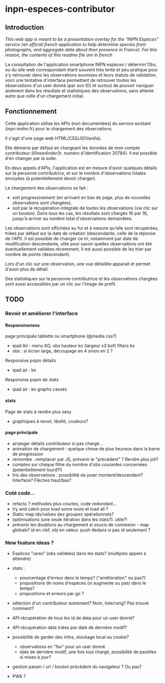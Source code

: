 # inpn-especes-contributor

## Introduction

_This web app is meant to be a presentation overlay for the "INPN Espèces" service (an official french application to help determine species from photographs, and aggregate data about their presence in France). For this reason, the contents of this readme file are in french_

La consultation de l'application smartphone INPN espèces / détermin'Obs, ou du site web correspondant étant souvent très lente et peu pratique pour s'y retrouver dans les observations soumises et leurs statuts de validation, voici une tentative d'interface permettant de retrouver toutes les observations d'un user donné (par son ID) et surtout de pouvoir naviguer aisément dans les résultats et statistiques des observations, sans attente autre que celle d'un chargement initial.

## Fonctionnement

Cette application utilise les APIs (non documentées) du service existant (inpn.mnhn.fr) pour le chargement des observations.

Il s'agit d'une page web HTML/CSS/JS(Vanilla).

Elle démarre par défaut en chargeant les données de mon compte contributeur (_l0new4nder3r_, numéro d'identification 20784). Il est possible d'en changer par la suite.

En deux appels d'APIs, l'application est en mesure d'avoir quelques détails sur la personne contributrice, et sur le nombre d'observations totales envoyées (à potentiellement devoir charger).

Le chargement des observations se fait :
- soit progressivement (en arrivant en bas de page, plus de nouvelles observations sont chargées),
- soit par la récupération intégrale de toutes les observations (via clic sur un bouton).
Dans tous les cas, les résultats sont chargés 16 par 16, jusqu'à arriver au nombre total d'observations demandées.

Les observations sont affichées au fur et à mesure qu'elle sont récupérées, triées par défaut sur la date de création (descendante, celle de la réponse de l'API). Il est possible de changer ce tri, notamment par date de modification descendante, utile pour savoir quelles observations ont été éventuellement validées récemment. Il est aussi possible de les trier par nombre de points (descendant).

Lors d'un clic sur une observation, une vue détaillée apparait et permet d'avoir plus de détail.

Des statistiques sur la personne contributrice et les observations chargées sont aussi accessibles par un clic sur l'image de profil.

## TODO

### Revoir et améliorer l'interface

#### Responsiveness

page principale tablette ou smartphone (@media css?)
- ipad Air : menu KO, obs hauteur ko (largeur x3 bof) filters ko
- obs : si écran large, découpage en 4 sinon en 2 ?

Responsive popin détails
- ipad air : ko

Responsive popin de stats
- ipad air : ko graphs cassés

#### stats

Page de stats à rendre plus sexy
- graphiques à revoir, libellé, couleurs?

#### page principale
- arranger détails contributeur si pas chargé...
- animation de chargement : quelque chose de plus heureux dans la barre de progression
- remontée : remplacer par JS, prévenir le "précédent" ? Rendre plus joli?
- comptes sur chaque filtre du nombre d'obs courantes concernées (potentiellement lourd?!)
- tris des observations : possibilité de jouer montant/descendant? Interface? Flèches haut/bas?

### Coté code...
- refacto ? méthodes plus courtes, code redondant...
- try and catch pour load some more et load all ?
- Static map ids/values des groupes opérationnels?
- optimisations (une seule itération dans les stats?). utile?!
- prévenir les doublons au chargement si soucis de connexion - map globale? id en clef, obj en valeur. push dedans si pas id seulement ?

### New feature ideas ?
- Espèces "rares" (obs validées) dans les stats? (multiples appels à attendre)
- stats :
  - pourcentage d'erreur dans le temps? ("amélioration" ou pas?)
  - propositions de noms d'espèces (si augmente ou pas) dans le temps?
  - propositions et erreurs par go ?

- sélection d'un contributeur autrement? Nom, liste/rang? Pas trouvé comment?

- API récupération de tous les id de data pour un user donné?
- API récupération data triées par date de dernière modif?

- possibilité de garder des infos, stockage local ou cookie?
  - observations en "fav" pour un user donné
  - date de dernière modif, une fois tout chargé, possibilité de pastilles si mises à jour?

- gestion param / url / bouton précédent du navigateur ? Ou pas?

- PWA ?
